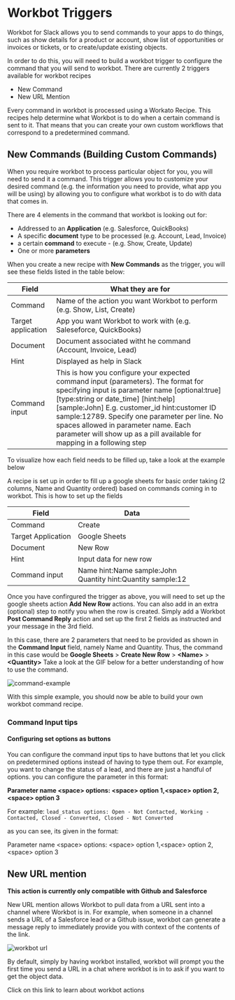 # Workbot Triggers
Workbot for Slack allows you to send commands to your apps to do things, such as show details for a product or account, show list of opportunities or invoices or tickets, or to create/update existing objects. 

In order to do this, you will need to build a workbot trigger to configure the command that you will send to workbot. There are currently 2 triggers available for workbot recipes
* New Command
* New URL Mention

Every command in workbot is processed using a Workato Recipe. This recipes help determine what Workbot is to do when a certain command is sent to it. That means that you can create your own custom workflows that correspond to a predetermined command.


## New Commands (Building Custom Commands)
When you require workbot to process particular object for you, you will need to send it a command. This trigger allows you to customize your desired command (e.g. the information you need to provide, what app you will be using) by allowing you to configure what workbot is to do with data that comes in. 

There are 4 elements in the command that workbot is looking out for:
* Addressed to an **Application** (e.g. Salesforce, QuickBooks) 
* A specific **document** type to be processed (e.g. Account, Lead, Invoice)
* a certain **command** to execute - (e.g. Show, Create, Update)
* One or more **parameters**

When you create a new recipe with **New Commands** as the trigger, you will see these fields listed in the table below:

|Field   |What they are for   |
|---|---|
|Command   |Name of the action you want Workbot to perform (e.g. Show, List, Create)|
|Target application   |App you want Workbot to work with (e.g. Saleseforce, QuickBooks)|
|Document   |Document associated witht he command (Account, Invoice, Lead)   |
|Hint|Displayed as help in Slack|
|Command input |This is how you configure your expected command input (parameters). The format for specifying input is parameter name \[optional:true]  \[type:string or date_time]   \[hint:help]   \[sample:John] E.g. customer_id hint:customer ID sample:12789. Specify one parameter per line. No spaces allowed in parameter name. Each parameter will show up as a pill available for mapping in a following step|

To visualize how each field needs to be filled up, take a look at the example below

A recipe is set up in order to fill up a google sheets for basic order taking (2 columns, Name and Quantity ordered) based on commands coming in to workbot. 
This is how to set up the fields

|Field|Data|
|---|---|
|Command|Create|
|Target Application|Google Sheets|
|Document|New Row|
|Hint|Input data for new row|
|Command input|Name  hint:Name sample:John <br> Quantity hint:Quantity sample:12|

Once you have confirgured the trigger as above, you will need to set up the google sheets action **Add New Row** actions. You can also add in an extra (optional) step to notify you when the row is created. Simply add a Workbot **Post Command Reply** action and set up the first 2 fields as instructed and your message in the 3rd field.

In this case, there are 2 parameters that need to be provided as shown in the **Command Input** field, namely Name and Quantity. Thus, the command in this case would be **Google Sheets** > **Create New Row** > **\<Name>** > **\<Quantity>** 
Take a look at the GIF below for a better understanding of how to use the command.

![command-example](/_uploads/Workbot/workbot-trigger/workbot-trigger-example.gif)

With this simple example, you should now be able to build your own workbot command recipe. 

### Command Input tips


#### Configuring set options as buttons
You can configure the command input tips to have buttons that let you click on predetermined options instead of having to type them out. For example, you want to change the status of a lead, and there are just a handful of options. you can configure the parameter in this format:

**Parameter name \<space> options: \<space> option 1,\<space> option 2, \<space> option 3**

For example: `lead_status options: Open - Not Contacted, Working - Contacted, Closed - Converted, Closed - Not Converted`

as you can see, its given in the format:

Parameter name \<space> options: \<space> option 1,\<space> option 2, \<space> option 3

## New URL mention
**This action is currently only compatible with Github and Salesforce**

New URL mention allows Workbot to pull data from a URL sent into a channel where Workbot is in. For example, when someone in a channel sends a URL of a Salesforce lead or a Github issue, workbot can generate a message reply to immediately provide you with context of the contents of the link. 

![workbot url](/_uploads/Workbot/workbot-trigger/workbot-URL.gif)

By default, simply by having workbot installed, workbot will prompt you the first time you send a URL in a chat where workbot is in to ask if you want to get the object data. 

Click on this link to learn about workbot actions


